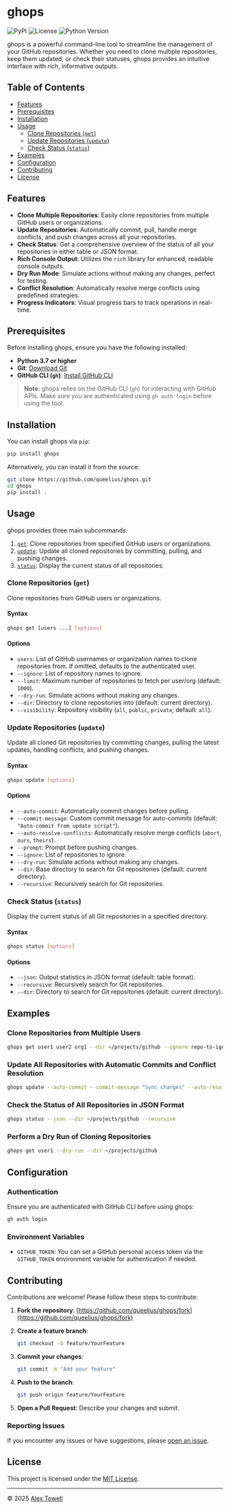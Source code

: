 # ghops

![PyPI](https://img.shields.io/pypi/v/ghops)
![License](https://img.shields.io/pypi/l/ghops)
![Python Version](https://img.shields.io/pypi/pyversions/ghops)

ghops is a powerful command-line tool to streamline the management of your GitHub repositories. Whether you need to clone multiple repositories, keep them updated, or check their statuses, ghops provides an intuitive interface with rich, informative outputs.

## Table of Contents

- [Features](#features)
- [Prerequisites](#prerequisites)
- [Installation](#installation)
- [Usage](#usage)
  - [Clone Repositories (`get`)](#clone-repositories-get)
  - [Update Repositories (`update`)](#update-repositories-update)
  - [Check Status (`status`)](#check-status-status)
- [Examples](#examples)
- [Configuration](#configuration)
- [Contributing](#contributing)
- [License](#license)

## Features

- **Clone Multiple Repositories**: Easily clone repositories from multiple GitHub users or organizations.
- **Update Repositories**: Automatically commit, pull, handle merge conflicts, and push changes across all your repositories.
- **Check Status**: Get a comprehensive overview of the status of all your repositories in either table or JSON format.
- **Rich Console Output**: Utilizes the `rich` library for enhanced, readable console outputs.
- **Dry Run Mode**: Simulate actions without making any changes, perfect for testing.
- **Conflict Resolution**: Automatically resolve merge conflicts using predefined strategies.
- **Progress Indicators**: Visual progress bars to track operations in real-time.

## Prerequisites

Before installing ghops, ensure you have the following installed:

- **Python 3.7 or higher**
- **Git**: [Download Git](https://git-scm.com/downloads)
- **GitHub CLI (`gh`)**: [Install GitHub CLI](https://cli.github.com/)

> **Note**: ghops relies on the GitHub CLI (`gh`) for interacting with GitHub APIs. Make sure you are authenticated using `gh auth login` before using the tool.

## Installation

You can install ghops via `pip`:

```bash
pip install ghops
```

Alternatively, you can install it from the source:

```bash
git clone https://github.com/queelius/ghops.git
cd ghops
pip install .
```

## Usage

ghops provides three main subcommands:

1. [`get`](#clone-repositories-get): Clone repositories from specified GitHub users or organizations.
2. [`update`](#update-repositories-update): Update all cloned repositories by committing, pulling, and pushing changes.
3. [`status`](#check-status-status): Display the current status of all repositories.

### Clone Repositories (`get`)

Clone repositories from GitHub users or organizations.

#### Syntax

```bash
ghops get [users ...] [options]
```

#### Options

- `users`: List of GitHub usernames or organization names to clone repositories from. If omitted, defaults to the authenticated user.
- `--ignore`: List of repository names to ignore.
- `--limit`: Maximum number of repositories to fetch per user/org (default: `1000`).
- `--dry-run`: Simulate actions without making any changes.
- `--dir`: Directory to clone repositories into (default: current directory).
- `--visibility`: Repository visibility (`all`, `public`, `private`; default: `all`).

### Update Repositories (`update`)

Update all cloned Git repositories by committing changes, pulling the latest updates, handling conflicts, and pushing changes.

#### Syntax

```bash
ghops update [options]
```

#### Options

- `--auto-commit`: Automatically commit changes before pulling.
- `--commit-message`: Custom commit message for auto-commits (default: `"Auto-commit from update script"`).
- `--auto-resolve-conflicts`: Automatically resolve merge conflicts (`abort`, `ours`, `theirs`).
- `--prompt`: Prompt before pushing changes.
- `--ignore`: List of repositories to ignore.
- `--dry-run`: Simulate actions without making any changes.
- `--dir`: Base directory to search for Git repositories (default: current directory).
- `--recursive`: Recursively search for Git repositories.

### Check Status (`status`)

Display the current status of all Git repositories in a specified directory.

#### Syntax

```bash
ghops status [options]
```

#### Options

- `--json`: Output statistics in JSON format (default: table format).
- `--recursive`: Recursively search for Git repositories.
- `--dir`: Directory to search for Git repositories (default: current directory).

## Examples

### Clone Repositories from Multiple Users

```bash
ghops get user1 user2 org1 --dir ~/projects/github --ignore repo-to-ignore --limit 50
```

### Update All Repositories with Automatic Commits and Conflict Resolution

```bash
ghops update --auto-commit --commit-message "Sync changes" --auto-resolve-conflicts theirs --dir ~/projects/github --recursive
```

### Check the Status of All Repositories in JSON Format

```bash
ghops status --json --dir ~/projects/github --recursive
```

### Perform a Dry Run of Cloning Repositories

```bash
ghops get user1 --dry-run --dir ~/projects/github
```

## Configuration

### Authentication

Ensure you are authenticated with GitHub CLI before using ghops:

```bash
gh auth login
```

### Environment Variables

- `GITHUB_TOKEN`: You can set a GitHub personal access token via the `GITHUB_TOKEN` environment variable for authentication if needed.

## Contributing

Contributions are welcome! Please follow these steps to contribute:

1. **Fork the repository**: [https://github.com/queelius/ghops/fork](https://github.com/queelius/ghops/fork)
2. **Create a feature branch**:

    ```bash
    git checkout -b feature/YourFeature
    ```

3. **Commit your changes**:

    ```bash
    git commit -m "Add your feature"
    ```

4. **Push to the branch**:

    ```bash
    git push origin feature/YourFeature
    ```

5. **Open a Pull Request**: Describe your changes and submit.

### Reporting Issues

If you encounter any issues or have suggestions, please [open an issue](https://github.com/queelius/ghops/issues).

## License

This project is licensed under the [MIT License](LICENSE).

---

© 2025 [Alex Towell](https://github.com/queelius)